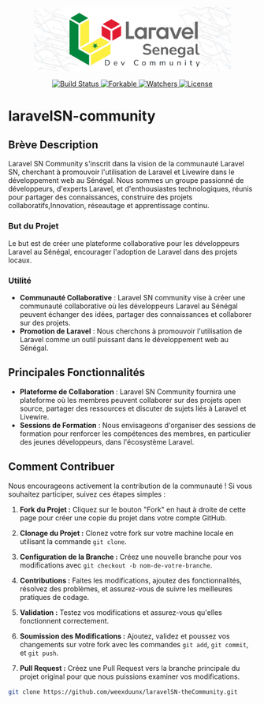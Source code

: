 <p align="center"><a href="https://laravel.com" target="_blank">
<img src="official-Logo-Laravel-SN.png" width="400" alt="Laravel Logo"></a>
</p>

<p align="center">
<a href="https://github.com/laravel/framework/actions">
    <img src="https://github.com/laravel/framework/workflows/tests/badge.svg" alt="Build Status">
</a>
<a href="#">
    <img src="https://img.shields.io/github/forks/weexduunx/laravelSN-theCommunity" alt="Forkable">
</a>
<a href="#">
    <img src="https://img.shields.io/github/watchers/weexduunx/laravelSN-theCommunity" alt="Watchers">
</a>
<a href="https://packagist.org/packages/laravel/framework">
    <img src="https://img.shields.io/packagist/l/laravel/framework" alt="License">
</a>
</p>

# laravelSN-community

## Brève Description

Laravel SN Community s'inscrit dans la vision de la communauté Laravel SN, cherchant à promouvoir l'utilisation de Laravel et Livewire dans le développement web au Sénégal. Nous sommes un groupe passionné de développeurs, d'experts Laravel, et d'enthousiastes technologiques, réunis pour partager des connaissances, construire des projets collaboratifs,Innovation, réseautage et apprentissage continu.

### But du Projet

Le but est de créer une plateforme collaborative pour les développeurs Laravel au Sénégal, encourager l'adoption de Laravel dans des projets locaux.

### Utilité

-   **Communauté Collaborative** : Laravel SN community vise à créer une communauté collaborative où les développeurs Laravel au Sénégal peuvent échanger des idées, partager des connaissances et collaborer sur des projets.
-   **Promotion de Laravel** : Nous cherchons à promouvoir l'utilisation de Laravel comme un outil puissant dans le développement web au Sénégal.

## Principales Fonctionnalités

-   **Plateforme de Collaboration** : Laravel SN Community fournira une plateforme où les membres peuvent collaborer sur des projets open source, partager des ressources et discuter de sujets liés à Laravel et Livewire.
-   **Sessions de Formation** : Nous envisageons d'organiser des sessions de formation pour renforcer les compétences des membres, en particulier des jeunes développeurs, dans l'écosystème Laravel.

## Comment Contribuer

Nous encourageons activement la contribution de la communauté ! Si vous souhaitez participer, suivez ces étapes simples :

1. **Fork du Projet :** Cliquez sur le bouton "Fork" en haut à droite de cette page pour créer une copie du projet dans votre compte GitHub.

2. **Clonage du Projet :** Clonez votre fork sur votre machine locale en utilisant la commande `git clone`.

3. **Configuration de la Branche :** Créez une nouvelle branche pour vos modifications avec `git checkout -b nom-de-votre-branche`.

4. **Contributions :** Faites les modifications, ajoutez des fonctionnalités, résolvez des problèmes, et assurez-vous de suivre les meilleures pratiques de codage.

5. **Validation :** Testez vos modifications et assurez-vous qu'elles fonctionnent correctement.

6. **Soumission des Modifications :** Ajoutez, validez et poussez vos changements sur votre fork avec les commandes `git add`, `git commit`, et `git push`.

7. **Pull Request :** Créez une Pull Request vers la branche principale du projet original pour que nous puissions examiner vos modifications.

```bash
git clone https://github.com/weexduunx/laravelSN-theCommunity.git

```
